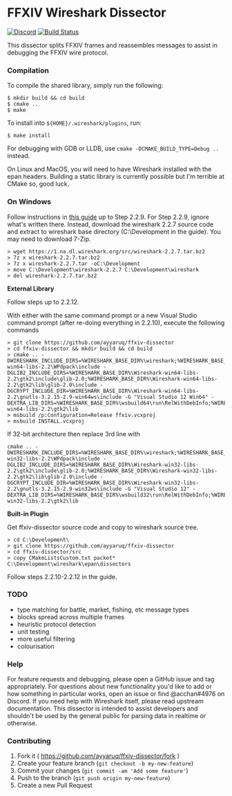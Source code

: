 # FFXIV Wireshark Dissector

[![Discord](https://img.shields.io/badge/discord-dev%40thebalance-blue.svg)](https://discord.gg/wbtVth5) [![Build Status](https://travis-ci.org/ayyaruq/ffxiv-dissector.svg?branch=master)](https://travis-ci.org/ayyaruq/ffxiv-dissector)

This dissector splits FFXIV frames and reassembles messages to assist in
debugging the FFXIV wire protocol.


### Compilation

To compile the shared library, simply run the following:

    $ mkdir build && cd build
    $ cmake ..
    $ make

To install into `${HOME}/.wireshark/plugins`, run:

    $ make install

For debugging with GDB or LLDB, use `cmake -DCMAKE_BUILD_TYPE=Debug ..` instead.

On Linux and MacOS, you will need to have Wireshark installed with the epan
headers. Building a static library
is currently possible but I'm terrible at CMake so, good luck.


### On Windows

Follow instructions in [this guide](https://www.wireshark.org/docs/wsdg_html_chunked/ChSetupWin32.html) up to Step 2.2.9. For Step 2.2.9, ignore what's written there. Instead, download the wireshark 2.2.7 source code and extract to wireshark base directory (C:\Development in the guide). You may need to download 7-Zip.
        
    > wget https://1.na.dl.wireshark.org/src/wireshark-2.2.7.tar.bz2
    > 7z x wireshark-2.2.7.tar.bz2
    > 7z x wireshark-2.2.7.tar -oC:\Development
    > move C:\Development\wireshark-2.2.7 C:\Development\wireshark
    > del wireshark-2.2.7.tar.bz2

**External Library**

Follow steps up to 2.2.12.

With either with the same command prompt or a new Visual Studio command prompt (after re-doing everything in 2.2.10),
execute the following commands

    > git clone https://github.com/ayyaruq/ffxiv-dissector
    > cd ffxiv-dissector && mkdir build && cd build
    > cmake .. -DWIRESHARK_INCLUDE_DIRS=%WIRESHARK_BASE_DIR%\wireshark;%WIRESHARK_BASE_DIR%\wsbuild64;%WIRESHARK_BASE_DIR%\Wireshark-win64-libs-2.2\WPdpack\include -DGLIB2_INCLUDE_DIRS=%WIRESHARK_BASE_DIR%\Wireshark-win64-libs-2.2\gtk2\include\glib-2.0;%WIRESHARK_BASE_DIR%\Wireshark-win64-libs-2.2\gtk2\lib\glib-2.0\include -DGCRYPT_INCLUDE_DIR=%WIRESHARK_BASE_DIR%\Wireshark-win64-libs-2.2\gnutls-3.2.15-2.9-win64ws\include -G "Visual Studio 12 Win64" -DEXTRA_LIB_DIRS=%WIRESHARK_BASE_DIR%\wsbuild64\run\RelWithDebInfo;%WIRESHARK_BASE_DIR%\Wireshark-win64-libs-2.2\gtk2\lib
    > msbuild /p:Configuration=Release ffxiv.vcxproj
    > msbuild INSTALL.vcxproj

If 32-bit architecture then replace 3rd line with

    cmake .. -DWIRESHARK_INCLUDE_DIRS=%WIRESHARK_BASE_DIR%\wireshark;%WIRESHARK_BASE_DIR%\wsbuild32;%WIRESHARK_BASE_DIR%\Wireshark-win32-libs-2.2\WPdpack\include -DGLIB2_INCLUDE_DIRS=%WIRESHARK_BASE_DIR%\Wireshark-win32-libs-2.2\gtk2\include\glib-2.0;%WIRESHARK_BASE_DIR%\Wireshark-win32-libs-2.2\gtk2\lib\glib-2.0\include -DGCRYPT_INCLUDE_DIR=%WIRESHARK_BASE_DIR%\Wireshark-win32-libs-2.2\gnutls-3.2.15-2.9-win32ws\include -G "Visual Studio 12" -DEXTRA_LIB_DIRS=%WIRESHARK_BASE_DIR%\wsbuild32\run\RelWithDebInfo;%WIRESHARK_BASE_DIR%\Wireshark-win32-libs-2.2\gtk2\lib

**Built-in Plugin**

Get ffxiv-dissector source code and copy to wireshark source tree.

    > cd C:\Development\
    > git clone https://github.com/ayyaruq/ffxiv-dissector
    > cd ffxiv-dissector/src
    > copy CMakeListsCustom.txt packet* C:\Development\wireshark\epan\dissectors

Follow steps 2.2.10-2.2.12 in the guide.

### TODO

* type matching for battle, market, fishing, etc message types
* blocks spread across multiple frames
* heuristic protocol detection
* unit testing
* more useful filtering
* colourisation


### Help

For feature requests and debugging, please open a GitHub issue and tag
appropriately. For questions about new functionality you'd like to add
or how something in particular works, open an issue or find @acchan#4976
on Discord. If you need help with Wireshark itself, please read upstream
documentation. This dissector is intended to assist developers and shouldn't
be used by the general public for parsing data in realtime or otherwise.


### Contributing

1. Fork it ( https://github.com/ayyaruq/ffxiv-dissector/fork )
2. Create your feature branch (`git checkout -b my-new-feature`)
3. Commit your changes (`git commit -am 'Add some feature'`)
4. Push to the branch (`git push origin my-new-feature`)
5. Create a new Pull Request
